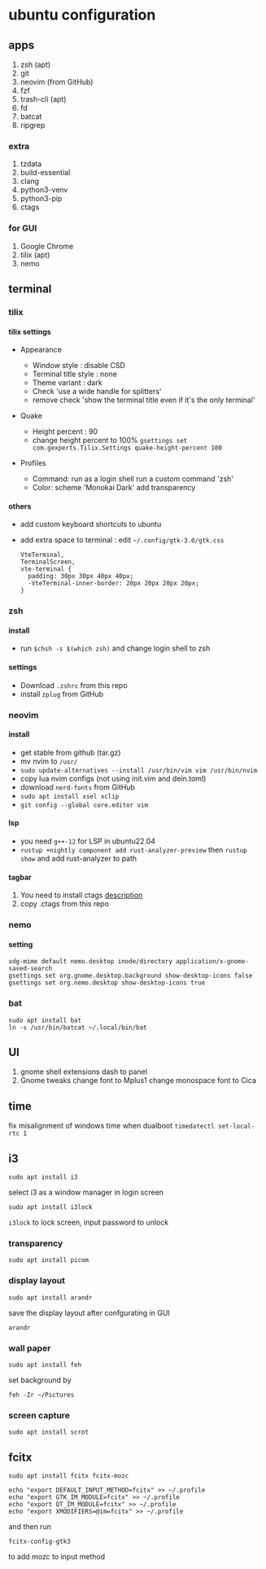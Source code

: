 # ubuntu configuration

## apps
1. zsh (apt)
1. git
1. neovim (from GitHub)
1. fzf
1. trash-cli (apt)
1. fd
1. batcat
1. ripgrep


### extra
1. tzdata
1. build-essential
1. clang
1. python3-venv
1. python3-pip
1. ctags

### for GUI
1. Google Chrome
1. tilix (apt)
1. nemo

## terminal
### tilix
#### tilix settings
- Appearance
  - Window style : disable CSD
  - Terminal title style : none
  - Theme variant : dark
  - Check 'use a wide handle for splitters'
  - remove check 'show the terminal title even if it's the only terminal'
- Quake
  - Height percent : 90
  - change height percent to 100% `gsettings set com.gexperts.Tilix.Settings quake-height-percent 100`

- Profiles
  - Command: run as a login shell
          run a custom command 'zsh'
  - Color: scheme 'Monokai Dark'
          add transparency

#### others

- add custom keyboard shortcuts to ubuntu
- add extra space to terminal : edit `~/.config/gtk-3.0/gtk.css`

    ```
    VteTerminal,
    TerminalScreen,
    vte-terminal {
      padding: 30px 30px 40px 40px;
      -VteTerminal-inner-border: 20px 20px 20px 20px;
    }
    ```

### zsh
#### install

- run `$chsh -s $(which zsh)` and change login shell to zsh

#### settings

- Download `.zshrc` from this repo
- install `zplug` from GitHub

### neovim
#### install
- get stable from github (tar.gz)
- mv nvim to `/usr/`
- `sudo update-alternatives --install /usr/bin/vim vim /usr/bin/nvim`
- copy lua nvim configs (not using init.vim and dein.toml)
- download `nerd-fonts` from GitHub
- `sudo apt install xsel xclip`
- `git config --global core.editor vim`

#### lsp

- you need `g++-12` for LSP in ubuntu22.04
- `rustup +nightly component add rust-analyzer-preview` then `rustup show` and add rust-analyzer to path

#### tagbar

1. You need to install ctags [description](https://docs.ctags.io/en/latest/autotools.html#gnu-linux-distributions)
2. copy .ctags from this repo

### nemo
#### setting

```
xdg-mime default nemo.desktop inode/directory application/x-gnome-saved-search
gsettings set org.gnome.desktop.background show-desktop-icons false
gsettings set org.nemo.desktop show-desktop-icons true
```

### bat

```
sudo apt install bat
ln -s /usr/bin/batcat ~/.local/bin/bat
```

## UI
1. gnome shell extensions
  dash to panel
2. Gnome tweaks
  change font to Mplus1
  change monospace font to Cica

## time

fix misalignment of windows time when dualboot
`timedatectl set-local-rtc 1`


## i3

```
sudo apt install i3
```

select i3 as a window manager in login screen

```
sudo apt install i3lock
```

`i3lock` to lock screen, input password to unlock

### transparency

```
sudo apt install picom
```

### display layout

```
sudo apt install arandr
```


save the display layout after confgurating in GUI

```
arandr
```

### wall paper

```
sudo apt install feh
```

set background by

```
feh -Zr ~/Pictures
```

### screen capture

```
sudo apt install scrot
```

## fcitx

```
sudo apt install fcitx fcitx-mozc
```

```
echo "export DEFAULT_INPUT_METHOD=fcitx" >> ~/.profile
echo "export GTK_IM_MODULE=fcitx" >> ~/.profile
echo "export QT_IM_MODULE=fcitx" >> ~/.profile
echo "export XMODIFIERS=@im=fcitx" >> ~/.profile
```

and then run

```
fcitx-config-gtk3
```

to add mozc to input method
